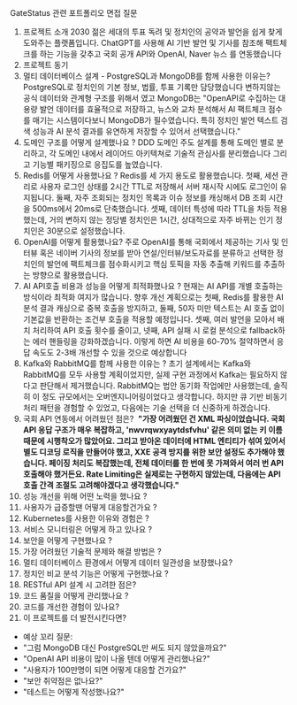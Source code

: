GateStatus 관련 포트폴리오 면접 질문

1. 프로젝트 소개 2030 젊은 세대의 투표 독려 및 정치인의 공약과 발언을 쉽게 찾게 도와주는 플랫폼입니다. ChatGPT를 사용해 AI 기반 발언 및 기사를 참조해 팩트체크를 하는 기능을 갖추고 국회 공개 API와 OpenAI, Naver 뉴스 를 연동했습니다 
2. 프로젝트 동기  
3. 멀티 데이터베이스 설계 - PostgreSQL과 MongoDB를 함께 사용한 이유는? PostgreSQL로 정치인의 기본 정보, 법률, 투표 기록만 담당했습니다 변하지않는 공식 데이터와 관계형 구조를 위해서 였고 MongoDB는 "OpenAPI로 수집하는 대용량 발언 데이터를 효율적으로 저장하고, 뉴스와 교차 분석해서 AI 팩트체크 점수를 매기는 시스템이다보니 MongoDB가 필수였습니다. 특히 정치인 발언 텍스트 검색 성능과 AI 분석 결과를 유연하게 저장할 수 있어서 선택했습니다." 
4. 도메인 구조를 어떻게 설계했나요 ? DDD 도메인 주도 설계를 통해 도메인 별로 분리하고, 각 도메인 내에서 레이어드 아키텍쳐로 기술적 관심사를 분리했습니다 그리고 기능별 패키징으로 응집도를 높였습니다. 
5. Redis를 어떻게 사용했나요 ? Redis를 세 가지 용도로 활용했습니다. 첫째, 세션 관리로 사용자 로그인 상태를 2시간 TTL로 저장해서 서버 재시작 시에도 로그인이 유지됩니다. 둘째, 자주 조회되는 정치인 목록과 이슈 정보를 캐싱해서 DB 조회 시간을 500ms에서 20ms로 단축했습니다. 셋째, 데이터 특성에 따라 TTL을 차등 적용했는데, 거의 변하지 않는 정당별 정치인은 1시간, 상대적으로 자주 바뀌는 인기 정치인은 30분으로 설정했습니다. 
6. OpenAI를 어떻게 활용했나요? 주로 OpenAI를 통해 국회에서 제공하는 기사 및 인터뷰 혹은 네이버 기사의 정보를 받아 연설/인터뷰/보도자료를 분류하고 선택한 정치인의 발언에 팩트체크를 점수화시키고 핵심 토픽을 자동 추출해 키워드를 추출하는 방향으로 활용했습니다. 
7. AI API호출 비용과 성능을 어떻게 최적화했나요 ? 현재는 AI API를 개별 호출하는 방식이라 최적화 여지가 많습니다. 향후 개선 계획으로는 첫째, Redis를 활용한 AI 분석 결과 캐싱으로 중복 호출을 방지하고, 둘째, 50자 미만 텍스트는 AI 호출 없이 기본값을 반환하는 조건부 호출을 적용할 예정입니다. 셋째, 여러 발언을 모아서 배치 처리하여 API 호출 횟수를 줄이고, 넷째, API 실패 시 로컬 분석으로 fallback하는 에러 핸들링을 강화하겠습니다. 이렇게 하면 AI 비용을 60-70% 절약하면서 응답 속도도 2-3배 개선할 수 있을 것으로 예상합니다 
8. Kafka와 RabbitMQ를 함께 사용한 이유는 ? 초기 설계에서는 Kafka와 RabbitMQ를 모두 사용할 계획이었지만, 실제 구현 과정에서 Kafka는 필요하지 않다고 판단해서 제거했습니다. RabbitMQ는 법안 동기화 작업에만 사용했는데, 솔직히 이 정도 규모에서는 오버엔지니어링이었다고 생각합니다. 하지만 큐 기반 비동기 처리 패턴을 경험할 수 있었고, 다음에는 기술 선택을 더 신중하게 하겠습니다.  
9. 국회 API 연동에서 어려웠던 점은?  **"가장 어려웠던 건 XML 파싱이었습니다. 국회 API 응답 구조가 매우 복잡하고, 'nwvrqwxyaytdsfvhu' 같은 의미 없는 키 이름 때문에 시행착오가 많았어요. 그리고 받아온 데이터에 HTML 엔티티가 섞여 있어서 별도 디코딩 로직을 만들어야 했고, XXE 공격 방지를 위한 보안 설정도 추가해야 했습니다. 페이징 처리도 복잡했는데, 전체 데이터를 한 번에 못 가져와서 여러 번 API 호출해야 했거든요. Rate Limiting은 실제로는 구현하지 않았는데, 다음에는 API 호출 간격 조절도 고려해야겠다고 생각했습니다."** 
10. 성능 개선을 위해 어떤 노력을 했나요 ?
11. 사용자가 급증할땐 어떻게 대응할건가요 ?
12. Kubernetes를 사용한 이유와 경험은 ?
13. 서비스 모니터링은 어떻게 하고 있나요 ?
14. 보안을 어떻게 구현했나요 ?
15. 가장 어려웠던 기술적 문제와 해결 방법은 ?
16. 멀티 데이터베이스 환경에서 어떻게 데이터 일관성을 보장했나요?
17. 정치인 비교 분석 기능은 어떻게 구현했나요 ?
18. RESTful API 설계 시 고려한 점은?
19. 코드 품질을 어떻게 관리했나요 ?
20. 코드를 개선한 경험이 있나요?
21. 이 프로젝트를 더 발전시킨다면?

* 예상 꼬리 질문:
* "그럼 MongoDB 대신 PostgreSQL만 써도 되지 않았을까요?"
* "OpenAI API 비용이 많이 나올 텐데 어떻게 관리했나요?"
* "사용자가 100만명이 되면 어떻게 대응할 건가요?"
* "보안 취약점은 없나요?"
* "테스트는 어떻게 작성했나요?"

